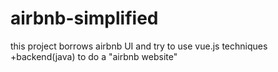# airbnb-simplified
this project borrows airbnb UI and try to use vue.js techniques +backend(java) to do a "airbnb website"
